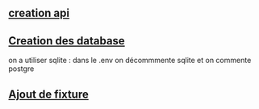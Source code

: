 ## [creation api](https://symfony.com/doc/current/setup.html)

## [Creation des database](https://symfony.com/doc/current/doctrine.html)
on a utiliser sqlite : dans le .env on décommmente sqlite et on commente postgre

## [Ajout de fixture](https://symfony.com/bundles/DoctrineFixturesBundle/current/index.html)
